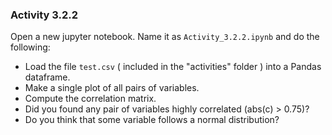### Activity 3.2.2

Open a new jupyter notebook. Name it as `Activity_3.2.2.ipynb` and do the following:

- Load the file `test.csv`  ( included in the "activities" folder ) into a Pandas dataframe.
- Make a single plot of all pairs of variables.
- Compute the correlation matrix.
- Did you found any pair of variables highly correlated (abs(c) > 0.75)?
- Do you think that some variable follows a normal distribution?